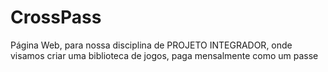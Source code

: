 # CrossPass
Página Web, para nossa disciplina de PROJETO INTEGRADOR, onde visamos criar uma biblioteca de jogos, paga mensalmente como um passe

